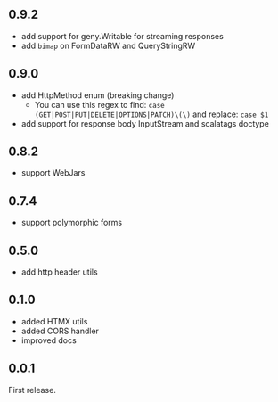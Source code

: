
## 0.9.2
- add support for geny.Writable for streaming responses
- add `bimap` on FormDataRW and QueryStringRW

## 0.9.0
- add HttpMethod enum (breaking change)
  - You can use this regex to find: `case (GET|POST|PUT|DELETE|OPTIONS|PATCH)\(\)` and replace: `case $1`
- add support for response body InputStream and scalatags doctype

## 0.8.2
- support WebJars

## 0.7.4
- support polymorphic forms

## 0.5.0
- add http header utils

## 0.1.0
- added HTMX utils
- added CORS handler
- improved docs


## 0.0.1
First release.
